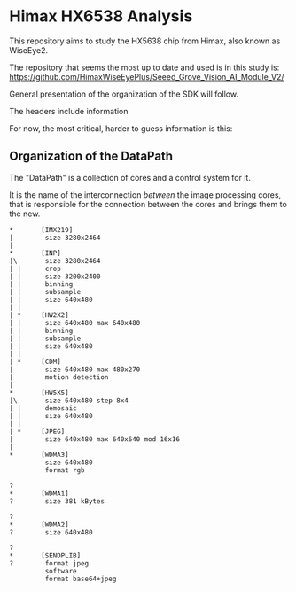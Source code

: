 # Himax HX6538 Analysis

This repository aims to study the HX5638 chip from Himax, also known as WiseEye2.

The repository that seems the most up to date and used is in this study is:
<https://github.com/HimaxWiseEyePlus/Seeed_Grove_Vision_AI_Module_V2/>

General presentation of the organization of the SDK will follow.

The headers include information

For now, the most critical, harder to guess information is this:


## Organization of the DataPath

The "DataPath" is a collection of cores and a control system for it.

It is the name of the interconnection *between* the image processing
cores, that is responsible for the connection between the cores and
brings them to the new.

```
*       [IMX219]
|        size 3280x2464
|
*       [INP]
|\       size 3280x2464
| |      crop
| |      size 3200x2400
| |      binning
| |      subsample
| |      size 640x480
| |
| *     [HW2X2]
| |      size 640x480 max 640x480
| |      binning
| |      subsample
| |      size 640x480
| |
| *     [CDM]
|        size 640x480 max 480x270
|        motion detection
|
*       [HW5X5]
|\       size 640x480 step 8x4
| |      demosaic
| |      size 640x480
| |
| *     [JPEG]
|        size 640x480 max 640x640 mod 16x16
|
*       [WDMA3]
         size 640x480
         format rgb

?
*       [WDMA1]
?        size 381 kBytes

?
*       [WDMA2]
?        size 640x480

?
*       [SENDPLIB]
?        format jpeg
         software
         format base64+jpeg
```
